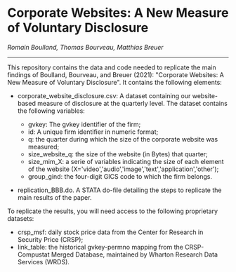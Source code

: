 # Corporate Websites: A New Measure of Voluntary Disclosure
*Romain Boulland, Thomas Bourveau, Matthias Breuer*

<hr>
This repository contains the data and code needed to replicate the main findings of Boulland, Bourveau, and Breuer (2021): "Corporate Websites: A New Measure of Voluntary Disclosure". It contains the following elements:


- corporate_website_disclosure.csv: A dataset containing our website-based measure of disclosure at the quarterly level. The dataset contains the following variables:
  - gvkey: The gvkey identifier of the firm;
  - id: A unique firm identifier in numeric format;
  - q: the quarter during which the size of the corporate website was measured;
  - size_website_q: the size of the website (in Bytes) that quarter;
  - size_mim_X: a serie of variables indicating the size of each element of the website (X='video','audio','image','text','application','other');
  - group_gind: the four-digit GICS code to which the firm belongs.

- replication_BBB.do. A STATA do-file detailing the steps to replicate the main results of the paper.



To replicate the results, you will need access to the following proprietary datasets:
- crsp_msf: daily stock price data from the Center for Research in Security Price (CRSP);
- link_table: the historical gvkey-permno mapping from the CRSP-Compustat Merged Database, maintained by Wharton Research Data Services (WRDS).

